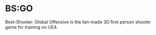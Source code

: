 # BS:GO
Best-Shooter: Global Offensive is the fan-made 3D first person shooter game for training on UE4.
